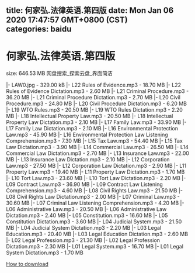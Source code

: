 
title: 何家弘.法律英语.第四版
date: Mon Jan 06 2020 17:47:57 GMT+0800 (CST)    
categories: baidu
---

# 何家弘.法律英语.第四版
size: 646.53 MB
 网盘搜索_探索云盘_界面简洁
 
|- LAW0.jpg - 329.00 kB
|- L22 Rules of Evidence.mp3 - 18.70 MB
|- L22 Rules of Evidence Dictation.mp3 - 2.60 MB
|- L21 Criminal Procedure.mp3 - 36.20 MB
|- L21 Criminal Procedure Dictation.mp3 - 2.70 MB
|- L20 Civil Procedure.mp3 - 24.80 MB
|- L20 Civil Procedure Dictation.mp3 - 6.20 MB
|- L19 WTO Rules.mp3 - 20.50 MB
|- L19 WTO Rules Dictation.mp3 - 2.20 MB
|- L18 Intellectual Property Law.mp3 - 20.50 MB
|- L18 Intellectual Property Law Dictation.mp3 - 2.10 MB
|- L17 Family Law.mp3 - 33.90 MB
|- L17 Family Law Dictation.mp3 - 2.10 MB
|- L16 Environmental Protection Law.mp3 - 45.90 MB
|- L16 Environmental Protection Law Listening Comprehension.mp3 - 7.30 MB
|- L15 Tax Law.mp3 - 54.40 MB
|- L15 Tax Law Dictation.mp3 - 3.90 MB
|- L14 Commercial Law.mp3 - 26.50 MB
|- L14 Commercial Law Dictation.mp3 - 2.70 MB
|- L13 Insurance Law.mp3 - 22.00 MB
|- L13 Insurance Law Dictation.mp3 - 2.10 MB
|- L12 Corporation Law.mp3 - 27.50 MB
|- L12 Corporation Law Dictation.mp3 - 2.90 MB
|- L11 Property Law.mp3 - 19.40 MB
|- L11 Property Law Dictation.mp3 - 1.70 MB
|- L10 Tort Law.mp3 - 23.60 MB
|- L10 Tort Law Dictation.mp3 - 2.20 MB
|- L09 Contract Law.mp3 - 36.90 MB
|- L09 Contract Law Listening Comprehension.mp3 - 4.60 MB
|- L08 Civil Rights Law.mp3 - 21.50 MB
|- L08 Civil Rights Law Dictation.mp3 - 2.00 MB
|- L07 Criminal Law.mp3 - 30.60 MB
|- L07 Criminal Law Listening Comprehension.mp3 - 4.20 MB
|- L06 Administrative Law.mp3 - 20.50 MB
|- L06 Administrative Law Dictation.mp3 - 2.40 MB
|- L05 Constitution.mp3 - 16.60 MB
|- L05 Constitution Dictation.mp3 - 3.60 MB
|- L04 Judicial System.mp3 - 21.50 MB
|- L04 Judicial System Dictation.mp3 - 2.20 MB
|- L03 Legal Education.mp3 - 20.40 MB
|- L03 Legal Education Dictation.mp3 - 2.60 MB
|- L02 Legal Profession.mp3 - 21.30 MB
|- L02 Legal Profession Dictation.mp3 - 2.30 MB
|- L01 Legal System.mp3 - 16.70 MB
|- L01 Legal System Dictation.mp3 - 1.70 MB

[How to download](https://bpcam.bemobtrk.com/go/2ceec3aa-1ca2-46d6-b9ff-aaa5c184517c?jno=4636)